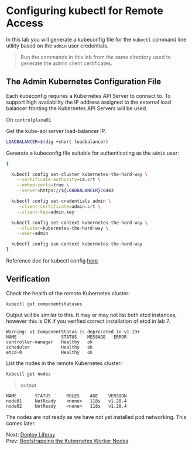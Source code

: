 # Configuring kubectl for Remote Access

In this lab you will generate a kubeconfig file for the `kubectl` command line utility based on the `admin` user credentials.

> Run the commands in this lab from the same directory used to generate the admin client certificates.

## The Admin Kubernetes Configuration File

Each kubeconfig requires a Kubernetes API Server to connect to. To support high availability the IP address assigned to the external load balancer fronting the Kubernetes API Servers will be used.

[//]: # (host:controlplane01)

On `controlplane01`

Get the kube-api server load-balancer IP.

```bash
LOADBALANCER=$(dig +short loadbalancer)
```

Generate a kubeconfig file suitable for authenticating as the `admin` user:

```bash
{

  kubectl config set-cluster kubernetes-the-hard-way \
    --certificate-authority=ca.crt \
    --embed-certs=true \
    --server=https://${LOADBALANCER}:6443

  kubectl config set-credentials admin \
    --client-certificate=admin.crt \
    --client-key=admin.key

  kubectl config set-context kubernetes-the-hard-way \
    --cluster=kubernetes-the-hard-way \
    --user=admin

  kubectl config use-context kubernetes-the-hard-way
}
```

Reference doc for kubectl config [here](https://kubernetes.io/docs/tasks/access-application-cluster/configure-access-multiple-clusters/)

## Verification

Check the health of the remote Kubernetes cluster:

```
kubectl get componentstatuses
```

Output will be similar to this. It may or may not list both etcd instances, however this is OK if you verified correct installation of etcd in lab 7.

```
Warning: v1 ComponentStatus is deprecated in v1.19+
NAME                 STATUS    MESSAGE   ERROR
controller-manager   Healthy   ok        
scheduler            Healthy   ok        
etcd-0               Healthy   ok  
```

List the nodes in the remote Kubernetes cluster:

```bash
kubectl get nodes
```

> output

```
NAME       STATUS      ROLES    AGE    VERSION
node01     NotReady    <none>   118s   v1.28.4
node02     NotReady    <none>   118s   v1.28.4
```

The nodes are not ready as we have not yet installed pod networking. This comes later.

Next: [Deploy Liferay](./11-deploy-liferay.md)</br>
Prev: [Bootstrapping the Kubernetes Worker Nodes](./09-bootstrapping-kubernetes-workers.md)
